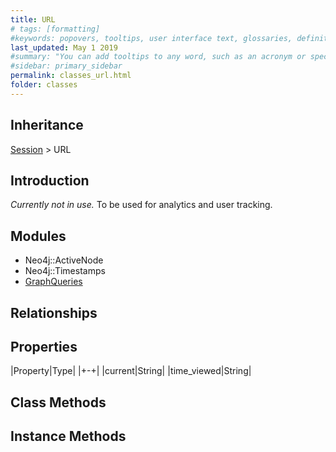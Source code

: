 ```yaml
---
title: URL
# tags: [formatting]
#keywords: popovers, tooltips, user interface text, glossaries, definitions
last_updated: May 1 2019
#summary: "You can add tooltips to any word, such as an acronym or specialized term. Tooltips work well for glossary definitions, because you don't have to keep repeating the definition, nor do you assume the reader already knows the word's meaning."
#sidebar: primary_sidebar
permalink: classes_url.html
folder: classes
---
```


## Inheritance

[Session](/classes_session) > URL

## Introduction

_Currently not in use._ To be used for analytics and user tracking.

## Modules

* Neo4j::ActiveNode
* Neo4j::Timestamps
* [GraphQueries](/modules_graph_queries.html)

## Relationships

## Properties

|Property|Type|
|+-+|
|current|String|
|time_viewed|String|

## Class Methods

## Instance Methods
